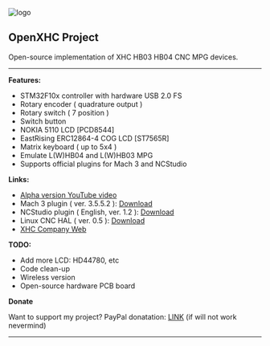 ![logo][1]

OpenXHC Project
---------------

Open-source implementation of XHC HB03 HB04 CNC MPG devices.


----------


**Features:**

 - STM32F10x controller with hardware USB 2.0 FS
 - Rotary encoder ( quadrature output )
 - Rotary switch ( 7 position )
 - Switch button
 - NOKIA 5110 LCD [PCD8544]
 - EastRising ERC12864-4 COG LCD [ST7565R]
 - Matrix keyboard ( up to 5x4 )
 - Emulate L(W)HB04 and L(W)HB03 MPG
 - Supports official plugins for Mach 3 and NCStudio

**Links:**

 - [Alpha version YouTube video][2]
 - Mach 3 plugin ( ver. 3.5.5.2 ): [Download][3]
 - NCStudio plugin ( English, ver. 1.2 ): [Download][4] 
 - Linux CNC HAL ( ver. 0.5 ): [Download][7]
 - [XHC Company Web][5]

**TODO:**

 - Add more LCD: HD44780, etc
 - Code clean-up
 - Wireless version
 - Open-source hardware PCB board
 
**Donate**

Want to support my project? PayPal donatation: [LINK][6] (if will not work nevermind)

----------


  [1]: https://bitbucket.org/moonglow/openxhc/raw/25a791f57264fd141af4ea4078b66fbb008cd263/open_xhc_logo_128x56.png
  [2]: http://youtu.be/CrtD9Fmc2Ks
  [3]: http://www.cdxhctech.com/html/Driver/view_119.html
  [4]: http://www.cdxhctech.com/html/edownloads/view_94.html
  [5]: www.cdxhctech.com
  [6]: https://www.paypal.com/cgi-bin/webscr?cmd=_donations&business=fxdteam%40gmail%2ecom&lc=RU&item_name=Support%20for%20OpenXHC%20project&item_number=fxdteam%40gmail%2ecom&currency_code=USD&bn=PP%2dDonationsBF%3abtn_donateCC_LG%2egif%3aNonHosted
  [7]: http://wiki.linuxcnc.org/cgi-bin/wiki.pl?Using_A_XHC-HB04_Wireless_MPG_Pendant